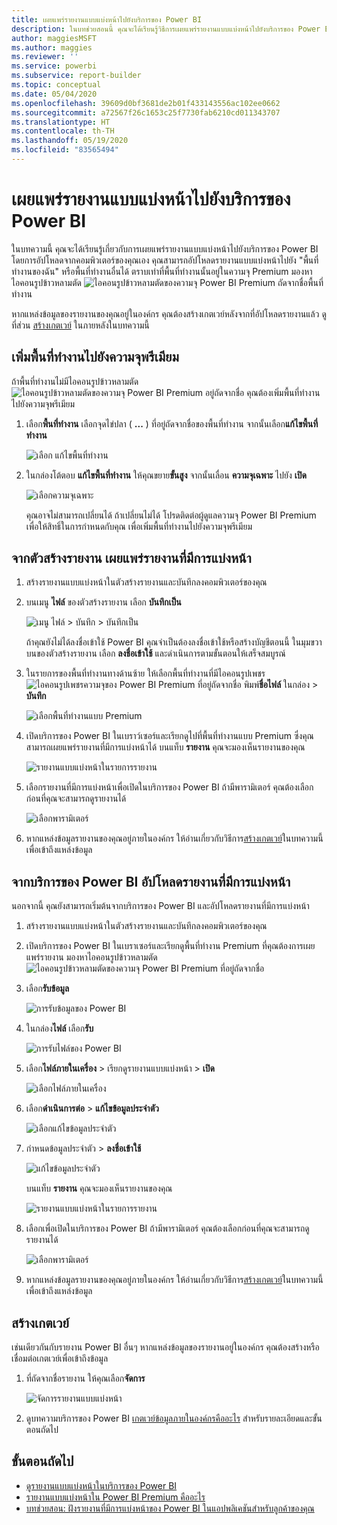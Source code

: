 ```yaml
---
title: เผยแพร่รายงานแบบแบ่งหน้าไปยังบริการของ Power BI
description: ในบทช่วยสอนนี้ คุณจะได้เรียนรู้วิธีการเผยแพร่รายงานแบบแบ่งหน้าไปยังบริการของ Power BI โดยการอัปโหลดจากคอมพิวเตอร์ของคุณเอง
author: maggiesMSFT
ms.author: maggies
ms.reviewer: ''
ms.service: powerbi
ms.subservice: report-builder
ms.topic: conceptual
ms.date: 05/04/2020
ms.openlocfilehash: 39609d0bf3681de2b01f433143556ac102ee0662
ms.sourcegitcommit: a72567f26c1653c25f7730fab6210cd011343707
ms.translationtype: HT
ms.contentlocale: th-TH
ms.lasthandoff: 05/19/2020
ms.locfileid: "83565494"
---
```

# <a name="publish-a-paginated-report-to-the-power-bi-service"></a>เผยแพร่รายงานแบบแบ่งหน้าไปยังบริการของ Power BI

ในบทความนี้ คุณจะได้เรียนรู้เกี่ยวกับการเผยแพร่รายงานแบบแบ่งหน้าไปยังบริการของ Power BI โดยการอัปโหลดจากคอมพิวเตอร์ของคุณเอง คุณสามารถอัปโหลดรายงานแบบแบ่งหน้าไปยัง "พื้นที่ทำงานของฉัน" หรือพื้นที่ทำงานอื่นได้ ตราบเท่าที่พื้นที่ทำงานนั้นอยู่ในความจุ Premium มองหาไอคอนรูปข้าวหลามตัด ![ไอคอนรูปข้าวหลามตัดของความจุ Power BI Premium](media/paginated-reports-save-to-power-bi-service/premium-diamond.png) ถัดจากชื่อพื้นที่ทำงาน 

หากแหล่งข้อมูลของรายงานของคุณอยู่ในองค์กร คุณต้องสร้างเกตเวย์หลังจากที่อัปโหลดรายงานแล้ว ดูที่ส่วน [สร้างเกตเวย์](#create-a-gateway) ในภายหลังในบทความนี้

## <a name="add-a-workspace-to-a-premium-capacity"></a>เพิ่มพื้นที่ทำงานไปยังความจุพรีเมียม

ถ้าพื้นที่ทำงานไม่มีไอคอนรูปข้าวหลามตัด ![ไอคอนรูปข้าวหลามตัดของความจุ Power BI Premium](media/paginated-reports-save-to-power-bi-service/premium-diamond.png) อยู่ถัดจากชื่อ คุณต้องเพิ่มพื้นที่ทำงานไปยังความจุพรีเมียม 

1. เลือก**พื้นที่ทำงาน** เลือกจุดไข่ปลา ( **...** ) ที่อยู่ถัดจากชื่อของพื้นที่ทำงาน จากนั้นเลือก**แก้ไขพื้นที่ทำงาน**

    ![เลือก แก้ไขพื้นที่ทำงาน](media/paginated-reports-save-to-power-bi-service/power-bi-paginated-edit-workspace.png)

1. ในกล่องโต้ตอบ **แก้ไขพื้นที่ทำงาน** ให้คุณขยาย**ขั้นสูง** จากนั้นเลื่อน **ความจุเฉพาะ** ไปยัง **เปิด**

    ![เลือกความจุเฉพาะ](media/paginated-reports-save-to-power-bi-service/power-bi-paginated-edit-workspace-dialog.png)

   คุณอาจไม่สามารถเปลี่ยนได้ ถ้าเปลี่ยนไม่ได้ โปรดติดต่อผู้ดูแลความจุ Power BI Premium เพื่อให้สิทธิ์ในการกำหนดกับคุณ เพื่อเพิ่มพื้นที่ทำงานไปยังความจุพรีเมียม

## <a name="from-report-builder-publish-a-paginated-report"></a>จากตัวสร้างรายงาน เผยแพร่รายงานที่มีการแบ่งหน้า

1. สร้างรายงานแบบแบ่งหน้าในตัวสร้างรายงานและบันทึกลงคอมพิวเตอร์ของคุณ

1. บนเมนู **ไฟล์** ของตัวสร้างรายงาน เลือก **บันทึกเป็น**

    ![เมนู ไฟล์ > บันทึก > บันทึกเป็น](media/paginated-reports-save-to-power-bi-service/power-bi-paginated-save-as.png)

    ถ้าคุณยังไม่ได้ลงชื่อเข้าใช้ Power BI คุณจำเป็นต้องลงชื่อเข้าใช้หรือสร้างบัญชีตอนนี้ ในมุมขวาบนของตัวสร้างรายงาน เลือก **ลงชื่อเข้าใช้** และดำเนินการตามขั้นตอนให้เสร็จสมบูรณ์

2. ในรายการของพื้นที่ทำงานทางด้านซ้าย ให้เลือกพื้นที่ทำงานที่มีไอคอนรูปเพชร ![ไอคอนรูปเพชรความจุของ Power BI Premium](media/paginated-reports-save-to-power-bi-service/premium-diamond.png) ที่อยู่ถัดจากชื่อ พิมพ์**ชื่อไฟล์** ในกล่อง > **บันทึก** 

    ![เลือกพื้นที่ทำงานแบบ Premium](media/paginated-reports-save-to-power-bi-service/power-bi-paginated-select-workspace.png)

4. เปิดบริการของ Power BI ในเบราว์เซอร์และเรียกดูไปที่พื้นที่ทำงานแบบ Premium ซึ่งคุณสามารถเผยแพร่รายงานที่มีการแบ่งหน้าได้ บนแท็บ **รายงาน** คุณจะมองเห็นรายงานของคุณ

    ![รายงานแบบแบ่งหน้าในรายการรายงาน](media/paginated-reports-save-to-power-bi-service/power-bi-paginated-wwi-report.png)

5. เลือกรายงานที่มีการแบ่งหน้าเพื่อเปิดในบริการของ Power BI ถ้ามีพารามิเตอร์ คุณต้องเลือกก่อนที่คุณจะสามารถดูรายงานได้

    ![เลือกพารามิเตอร์](media/paginated-reports-save-to-power-bi-service/power-bi-paginated-select-parameters.png)

6. หากแหล่งข้อมูลรายงานของคุณอยู่ภายในองค์กร ให้อ่านเกี่ยวกับวิธีการ[สร้างเกตเวย์](#create-a-gateway)ในบทความนี้ เพื่อเข้าถึงแหล่งข้อมูล

## <a name="from-the-power-bi-service-upload-a-paginated-report"></a>จากบริการของ Power BI อัปโหลดรายงานที่มีการแบ่งหน้า

นอกจากนี้ คุณยังสามารถเริ่มต้นจากบริการของ Power BI และอัปโหลดรายงานที่มีการแบ่งหน้า

1. สร้างรายงานแบบแบ่งหน้าในตัวสร้างรายงานและบันทึกลงคอมพิวเตอร์ของคุณ

1. เปิดบริการของ Power BI ในเบราเซอร์และเรียกดูพื้นที่ทำงาน Premium ที่คุณต้องการเผยแพร่รายงาน มองหาไอคอนรูปข้าวหลามตัด ![ไอคอนรูปข้าวหลามตัดของความจุ Power BI Premium](media/paginated-reports-save-to-power-bi-service/premium-diamond.png) ที่อยู่ถัดจากชื่อ 

1. เลือก**รับข้อมูล**

    ![การรับข้อมูลของ Power BI](media/paginated-reports-save-to-power-bi-service/power-bi-paginated-get-data.png)

1. ในกล่อง**ไฟล์** เลือก**รับ**

    ![การรับไฟล์ของ Power BI](media/paginated-reports-save-to-power-bi-service/power-bi-paginated-files-get.png)

1. เลือก**ไฟล์ภายในเครื่อง** > เรียกดูรายงานแบบแบ่งหน้า > **เปิด**

    ![เลือกไฟล์ภายในเครื่อง](media/paginated-reports-save-to-power-bi-service/power-bi-paginated-local-file.png)

1. เลือก**ดำเนินการต่อ** > **แก้ไขข้อมูลประจำตัว**

    ![เลือกแก้ไขข้อมูลประจำตัว](media/paginated-reports-save-to-power-bi-service/power-bi-paginated-select-edit-credentials.png)

1. กำหนดข้อมูลประจำตัว > **ลงชื่อเข้าใช้**

    ![แก้ไขข้อมูลประจำตัว](media/paginated-reports-save-to-power-bi-service/power-bi-paginated-credentials.png)

   บนแท็บ **รายงาน** คุณจะมองเห็นรายงานของคุณ

    ![รายงานแบบแบ่งหน้าในรายการรายงาน](media/paginated-reports-save-to-power-bi-service/power-bi-paginated-wwi-report.png)

1. เลือกเพื่อเปิดในบริการของ Power BI ถ้ามีพารามิเตอร์ คุณต้องเลือกก่อนที่คุณจะสามารถดูรายงานได้
 
    ![เลือกพารามิเตอร์](media/paginated-reports-save-to-power-bi-service/power-bi-paginated-select-parameters.png)

6. หากแหล่งข้อมูลรายงานของคุณอยู่ภายในองค์กร ให้อ่านเกี่ยวกับวิธีการ[สร้างเกตเวย์](#create-a-gateway)ในบทความนี้ เพื่อเข้าถึงแหล่งข้อมูล

## <a name="create-a-gateway"></a>สร้างเกตเวย์

เช่นเดียวกันกับรายงาน Power BI อื่นๆ หากแหล่งข้อมูลของรายงานอยู่ในองค์กร คุณต้องสร้างหรือเชื่อมต่อเกตเวย์เพื่อเข้าถึงข้อมูล

1. ที่ถัดจากชื่อรายงาน ให้คุณเลือก**จัดการ**

   ![จัดการรายงานแบบแบ่งหน้า](media/paginated-reports-save-to-power-bi-service/power-bi-paginated-manage.png)

1. ดูบทความบริการของ Power BI [เกตเวย์ข้อมูลภายในองค์กรคืออะไร](../connect-data/service-gateway-onprem.md) สำหรับรายละเอียดและขั้นตอนถัดไป



## <a name="next-steps"></a>ขั้นตอนถัดไป

- [ดูรายงานแบบแบ่งหน้าในบริการของ Power BI](../consumer/paginated-reports-view-power-bi-service.md)
- [รายงานแบบแบ่งหน้าใน Power BI Premium คืออะไร](paginated-reports-report-builder-power-bi.md)
- [บทช่วยสอน: ฝังรายงานที่มีการแบ่งหน้าของ Power BI ในแอปพลิเคชันสำหรับลูกค้าของคุณ](../developer/embedded/embed-paginated-reports-customers.md)
